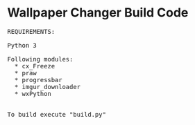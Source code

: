# Wallpaper Changer Build Code
<pre>
REQUIREMENTS:

Python 3

Following modules:
  * cx_Freeze
  * praw
  * progressbar
  * imgur_downloader
  * wxPython


To build execute "build.py"
</pre>
